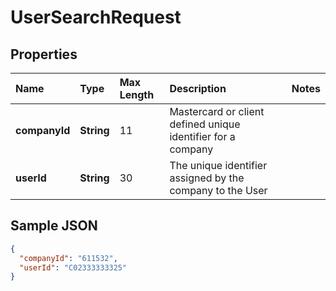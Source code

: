 # UserSearchRequest

## Properties

| Name | Type | Max Length | Description | Notes |
| :--- | :--- | :--------- | :---------- | :---- |
| **companyId** | **String** | 11 | Mastercard or client defined unique identifier for a company ||
| **userId** | **String** | 30 | The unique identifier assigned by the company to the User ||

## Sample JSON

```json
{
  "companyId": "611532",
  "userId": "C02333333325"
}
```

